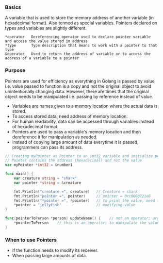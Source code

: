 ### Basics
A variable that is used to store the memory address of another variable (in hexadecimal format). Also termed as special variables. Pointers declared on types and variables are slightly different. 

```
*operator   Dereferencing operator used to declare pointer variable and access the value stored in address
*type       Type description that means to work with a pointer to that type
&operator   Used to return the address of variable or to access the address of a variable to a pointer
```

### Purpose
Pointers are used for efficiency as everything in Golang is passed by value i.e. value passed to function is a copy and not the original object to avoid unintentionally changing data. However, there are times that the original object needs to be manipulated i.e. passing by reference instead of value.
- Variables are names given to a memory location where the actual data is stored.
- To access stored data, need address of memory location.
- For human readability, data can be accessed through variables instead of hexadecimal format.
- Pointers are used to pass a variable's memory location and then dereference it for manipulation as needed.
- Instead of copying large amount of data everytime it is passed, programmers can pass its address.

```go
// Creating myPointer as Pointer to an int32 variable and initialize pointer with address of number1
// Pointer contains the address (hexadecimal) and not the value
var myPointer *int32 = &number1

func main() {
    var creature string = "shark"
    var pointer *string = &creature

    fmt.Println("creature =", creature)   // Creature = shark
    fmt.Println("pointer =", pointer)     // pointer = 0xc0000721e0
    fmt.Println("*pointer =", *pointer)   // to print the value, need to dereference using *operator
    *pointer = "jellyfish"                // modifying value
}

func(pointerToPerson *person) updateName() {    // not an operator; arg must be a pointer to type person
    *pointerToPerson    // this is an operator; to manipulate the value the pointer is referencing
}
```

### When to use Pointers
- If the function needs to modify its receiver.
- When passing large amounts of data.
